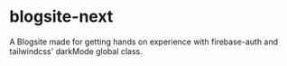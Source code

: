 # blogsite-next
A Blogsite made for getting hands on experience with firebase-auth and tailwindcss' darkMode global class.
